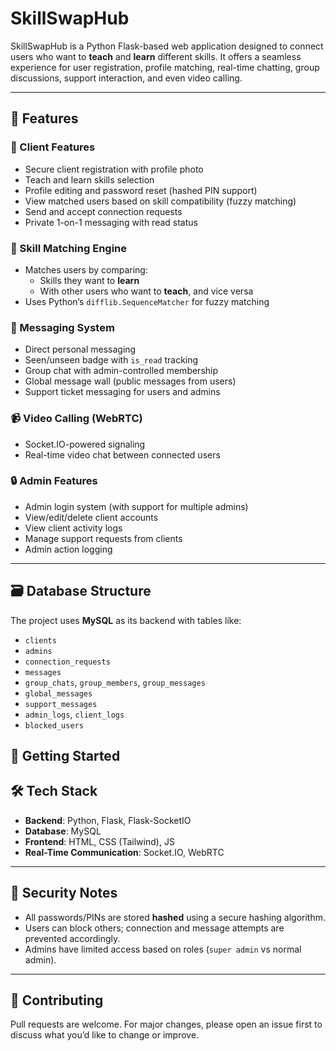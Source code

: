 # SkillSwapHub

SkillSwapHub is a Python Flask-based web application designed to connect users who want to **teach** and **learn** different skills. It offers a seamless experience for user registration, profile matching, real-time chatting, group discussions, support interaction, and even video calling.

---

## 🔧 Features

### 👤 Client Features
- Secure client registration with profile photo
- Teach and learn skills selection
- Profile editing and password reset (hashed PIN support)
- View matched users based on skill compatibility (fuzzy matching)
- Send and accept connection requests
- Private 1-on-1 messaging with read status

### 🧠 Skill Matching Engine
- Matches users by comparing:
  - Skills they want to **learn**
  - With other users who want to **teach**, and vice versa
- Uses Python’s `difflib.SequenceMatcher` for fuzzy matching

### 💬 Messaging System
- Direct personal messaging
- Seen/unseen badge with `is_read` tracking
- Group chat with admin-controlled membership
- Global message wall (public messages from users)
- Support ticket messaging for users and admins

### 📹 Video Calling (WebRTC)
- Socket.IO-powered signaling
- Real-time video chat between connected users

### 🔒 Admin Features
- Admin login system (with support for multiple admins)
- View/edit/delete client accounts
- View client activity logs
- Manage support requests from clients
- Admin action logging

---

## 🗃️ Database Structure

The project uses **MySQL** as its backend with tables like:

- `clients`
- `admins`
- `connection_requests`
- `messages`
- `group_chats`, `group_members`, `group_messages`
- `global_messages`
- `support_messages`
- `admin_logs`, `client_logs`
- `blocked_users`

## 🚀 Getting Started

## 🛠 Tech Stack

- **Backend**: Python, Flask, Flask-SocketIO
- **Database**: MySQL
- **Frontend**: HTML, CSS (Tailwind), JS
- **Real-Time Communication**: Socket.IO, WebRTC

---

## 🔐 Security Notes

- All passwords/PINs are stored **hashed** using a secure hashing algorithm.
- Users can block others; connection and message attempts are prevented accordingly.
- Admins have limited access based on roles (`super admin` vs normal admin).

---

## 🤝 Contributing

Pull requests are welcome. For major changes, please open an issue first to discuss what you’d like to change or improve.
